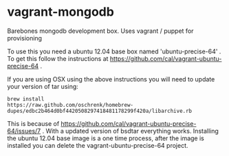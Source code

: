 vagrant-mongodb
===============

Barebones mongodb development box. Uses vagrant / puppet for provisioning

To use this you need a ubuntu 12.04 base box named 'ubuntu-precise-64' .
To get this follow the instructions at
https://github.com/cal/vagrant-ubuntu-precise-64 .

If you are using OSX using the above instructions you will need to
update your version of tar using:

```
brew install
https://raw.github.com/oschrenk/homebrew-dupes/edbc2b464d0bf4420508297418481178299f420a/libarchive.rb
```

This is because of https://github.com/cal/vagrant-ubuntu-precise-64/issues/7 . With a updated version of bsdtar everything works. Installing the ubuntu 12.04 base image is a one time process, after the image is installed you can delete the vagrant-ubuntu-precise-64 project.
